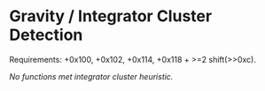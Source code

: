 # Gravity / Integrator Cluster Detection

Requirements: +0x100, +0x102, +0x114, +0x118 + >=2 shift(>>0xc).

_No functions met integrator cluster heuristic._
